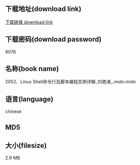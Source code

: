 ## 下载地址(download link)
[下载链接 download link](https://tutu365.netlify.app/?s=2052%E3%80%81Linux+Shell%E5%91%BD%E4%BB%A4%E8%A1%8C%E5%8F%8A%E8%84%9A%E6%9C%AC%E7%BC%96%E7%A8%8B%E5%AE%9E%E4%BE%8B%E8%AF%A6%E8%A7%A3_%E5%88%98%E8%89%B3%E6%B6%9B_.mobi)

## 下载密码(download password)
8078

## 名称(book name)
2052、Linux Shell命令行及脚本编程实例详解_刘艳涛_.mobi.mobi

## 语言(language)
chinese

## MD5


## 大小(filesize)
2.9 MB
